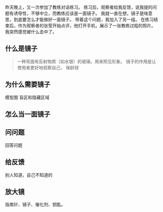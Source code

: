 昨天晚上，又一次参加了教练对话练习。
练习后，观察者给我反馈，说我提的问题有诱导性，不够中立，而教练应该是一面镜子。
我就一直在想，镜子是啥意思，到底要怎么才能做好一面镜子。
带着这个问题，我加入了另一组。
在练习结束后，作为观察者的张莹开始点评，他打开手机，展示了一张教练过程的照片。
我突然感觉被什么击中了。

## 什么是镜子
>一种背面有反射物质（如水银）的玻璃，用来照见形象。
镜子的作用是让使用者更好地观察自己，
保龄球

## 为什么需要镜子
模型图
盲区和隐藏区域

## 怎么当一面镜子
## 问问题
回答问题
## 给反馈
别人知道，自己不知道的
## 放大镜


指南针、镜子、催化剂、钥匙。